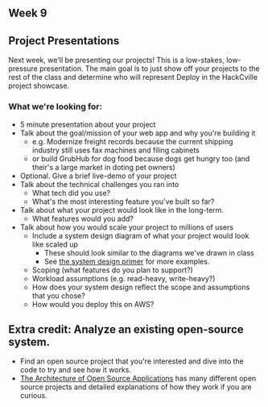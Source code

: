 Week 9
-----

## Project Presentations
Next week, we'll be presenting our projects! This is a low-stakes, low-pressure presentation.
The main goal is to just show off your projects to the rest of the class and determine who will represent Deploy
in the HackCville project showcase.

### What we're looking for:
- 5 minute presentation about your project
- Talk about the goal/mission of your web app and why you're building it
  - e.g. Modernize freight records because the current shipping industry still uses fax machines and filing cabinets
  - or build GrubHub for dog food because dogs get hungry too (and their's a large market in doting pet owners)
- Optional. Give a brief live-demo of your project
- Talk about the technical challenges you ran into
  - What tech did you use?
  - What's the most interesting feature you've built so far?
- Talk about what your project would look like in the long-term.
  - What features would you add?
- Talk about how you would scale your project to millions of users
  - Include a system design diagram of what your project would look like scaled up
    - These should look similar to the diagrams we've drawn in class
    - See [the system design primer](https://github.com/donnemartin/system-design-primer#system-design-interview-questions-with-solutions)
    for more examples.
  - Scoping (what features do you plan to support?)
  - Workload assumptions (e.g. read-heavy, write-heavy?)
  - How does your system design reflect the scope and assumptions that you chose?
  - How would you deploy this on AWS?
  
## Extra credit: Analyze an existing open-source system.
- Find an open source project that you're interested and dive into the code to try and see how it works.
- [The Architecture of Open Source Applications](http://aosabook.org/en/index.html) has many different open source projects and
detailed explanations of how they work if you are curious.
